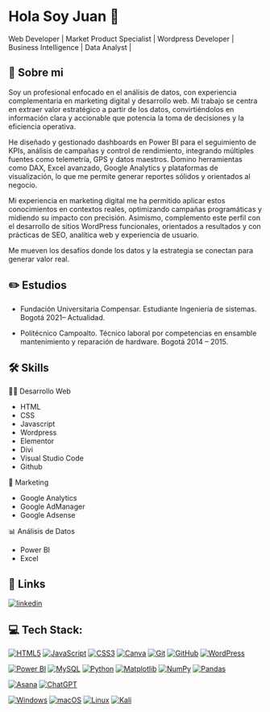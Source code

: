 
# Hola Soy Juan 👋

Web Developer | Market Product Specialist | Wordpress Developer | Business Intelligence | Data Analyst |


## 🚀 Sobre mi

Soy un profesional enfocado en el análisis de datos, con experiencia complementaria en marketing digital y desarrollo web. Mi trabajo se centra en extraer valor estratégico a partir de los datos, convirtiéndolos en información clara y accionable que potencia la toma de decisiones y la eficiencia operativa.

He diseñado y gestionado dashboards en Power BI para el seguimiento de KPIs, análisis de campañas y control de rendimiento, integrando múltiples fuentes como telemetría, GPS y datos maestros. Domino herramientas como DAX, Excel avanzado, Google Analytics y plataformas de visualización, lo que me permite generar reportes sólidos y orientados al negocio.

Mi experiencia en marketing digital me ha permitido aplicar estos conocimientos en contextos reales, optimizando campañas programáticas y midiendo su impacto con precisión. Asimismo, complemento este perfil con el desarrollo de sitios WordPress funcionales, orientados a resultados y con prácticas de SEO, analítica web y experiencia de usuario.

Me mueven los desafíos donde los datos y la estrategia se conectan para generar valor real.

## ✏️ Estudios

- Fundación Universitaria Compensar. Estudiante Ingeniería de sistemas. Bogotá 2021– Actualidad.

- Politécnico Campoalto. Técnico laboral por competencias en ensamble mantenimiento y reparación de hardware. Bogotá 2014 – 2015.


## 🛠 Skills

🧑‍💻 Desarrollo Web 

- HTML
- CSS
- Javascript
- Wordpress
- Elementor
- Divi
- Visual Studio Code
- Github

📢 Marketing 

- Google Analytics
- Google AdManager
- Google Adsense

📊 Análisis de Datos

- Power BI
- Excel


## 🔗 Links

[![linkedin](https://img.shields.io/badge/linkedin-0A66C2?style=for-the-badge&logo=linkedin&logoColor=white)](https://www.linkedin.com/in/juan-d-zuniga/)

## 💻 Tech Stack:

[![HTML5](https://img.shields.io/badge/html5-%23E34F26.svg?style=for-the-badge&logo=html5&logoColor=white)](#)
[![JavaScript](https://img.shields.io/badge/JavaScript-F7DF1E?style=for-the-badge&logo=javascript&logoColor=black)](#)
[![CSS3](https://img.shields.io/badge/CSS3-1572B6?style=for-the-badge&logo=css3&logoColor=white)](#)
[![Canva](https://img.shields.io/badge/Canva-00C4CC?style=for-the-badge&logo=canva&logoColor=white)](#)
[![Git](https://img.shields.io/badge/Git-F05032?style=for-the-badge&logo=git&logoColor=white)](#)
[![GitHub](https://img.shields.io/badge/GitHub-181717?style=for-the-badge&logo=github&logoColor=white)](#)
[![WordPress](https://img.shields.io/badge/WordPress-%23117AC1.svg?style=for-the-badge&logo=wordpress&logoColor=white)](#)

[![Power BI](https://img.shields.io/badge/Power_BI-F2C811?style=for-the-badge&logo=powerbi&logoColor=black)](#)
[![MySQL](https://img.shields.io/badge/MySQL-4479A1?style=for-the-badge&logo=mysql&logoColor=white)](#)
[![Python](https://img.shields.io/badge/Python-3776AB?style=for-the-badge&logo=python&logoColor=white)](#)
[![Matplotlib](https://img.shields.io/badge/Matplotlib-003366?style=for-the-badge&logo=matplotlib&logoColor=white)](#)
[![NumPy](https://img.shields.io/badge/Numpy-013243?style=for-the-badge&logo=numpy&logoColor=white)](#)
[![Pandas](https://img.shields.io/badge/Pandas-150458?style=for-the-badge&logo=pandas&logoColor=white)](#)

[![Asana](https://img.shields.io/badge/asana-F06A6A.svg?style=for-the-badge&logo=asana&logoColor=white)](#)
[![ChatGPT](https://img.shields.io/badge/chatGPT-74aa9c?style=for-the-badge&logo=openai&logoColor=white)](#)


[![Windows](https://img.shields.io/badge/Windows-0078D6?style=for-the-badge&logo=windows&logoColor=white)](#)
[![macOS](https://img.shields.io/badge/mac%20os-000000?style=for-the-badge&logo=macos&logoColor=F0F0F0)](#)
[![Linux](https://img.shields.io/badge/Linux-FCC624?style=for-the-badge&logo=linux&logoColor=black)](#)
[![Kali](https://img.shields.io/badge/Kali-268BEE?style=for-the-badge&logo=kalilinux&logoColor=white)](#)

    
